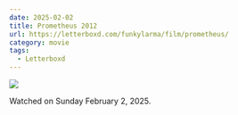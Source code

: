 ```yaml
---
date: 2025-02-02
title: Prometheus 2012
url: https://letterboxd.com/funkylarma/film/prometheus/
category: movie
tags:
  - Letterboxd
---
```


![](https://a.ltrbxd.com/resized/sm/upload/39/zq/9r/ye/qsYQflQhOuhDpQ0W2aOcwqgDAeI-0-600-0-900-crop.jpg?v=8bfe4f51c3)

Watched on Sunday February 2, 2025.

